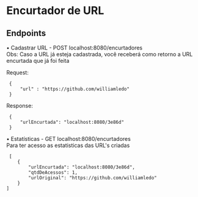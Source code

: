 # Encurtador de URL


## Endpoints

•	Cadastrar URL  -  POST  localhost:8080/encurtadores </br>
    Obs: Caso a URL já esteja cadastrada, você receberá como retorno a URL encurtada que já foi feita</br>
    
Request:
``` 
 {
     "url" : "https://github.com/williamledo"
 }
```
Response:
``` 
 {
     "urlEncurtada": "localhost:8080/3e86d"
 }
```

• Estatísticas -   GET localhost:8080/encurtadores</br>
    Para ter acesso as estatisticas das URL's criadas
```
 [
    {
        "urlEncurtada": "localhost:8080/3e86d",
        "qtdDeAcessos": 1,
        "urlOriginal": "https://github.com/williamledo"
    }
]
```

